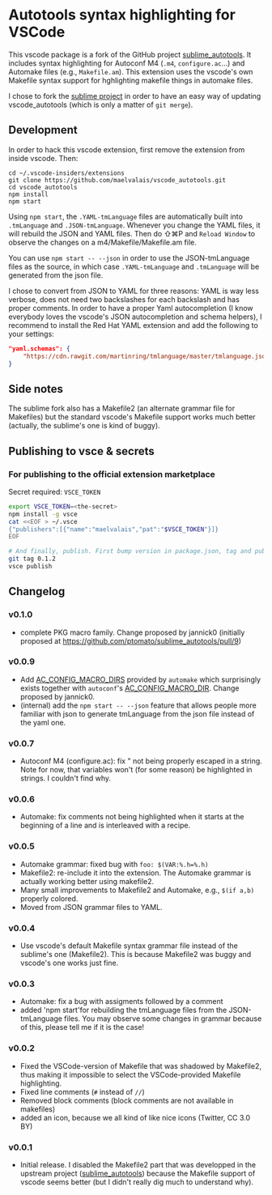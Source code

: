 # Autotools syntax highlighting for VSCode

This vscode package is a fork of the GitHub project [sublime_autotools]. It
includes syntax highlighting for Autoconf M4 (`.m4`, `configure.ac`...) and
Automake files (e.g., `Makefile.am`). This extension uses the vscode's own
Makefile syntax support for hghlighting makefile things in automake files.

I chose to fork the [sublime project][sublime_autotools] in order to have
an easy way of updating vscode_autotools (which is only a matter of `git merge`).

## Development

In order to hack this vscode extension, first remove the extension from
inside vscode. Then:

    cd ~/.vscode-insiders/extensions
    git clone https://github.com/maelvalais/vscode_autotools.git
    cd vscode_autotools
    npm install
    npm start

Using `npm start`, the `.YAML-tmLanguage` files are automatically built
into `.tmLanguage` and `.JSON-tmLanguage`. Whenever you change the YAML
files, it will rebuild the JSON and YAML files. Then do ⇧⌘P and `Reload Window` to observe the changes on a m4/Makefile/Makefile.am file.

You can use `npm start -- --json` in order to use the JSON-tmLanguage files
as the source, in which case `.YAML-tmLanguage` and `.tmLanguage` will be
generated from the json file.

I chose to convert from JSON to YAML for three reasons: YAML is way less
verbose, does not need two backslashes for each backslash and has proper
comments. In order to have a proper Yaml autocompletion (I know everybody
loves the vscode's JSON autocompletion and schema helpers), I recommend to
install the Red Hat YAML extension and add the following to your settings:

```json
"yaml.schemas": {
    "https://cdn.rawgit.com/martinring/tmlanguage/master/tmlanguage.json": "*.YAML-tmLanguage"
}
```

## Side notes

The sublime fork also has a Makefile2 (an alternate grammar file for Makefiles)
but the standard vscode's Makefile support works much better (actually,
the sublime's one is kind of buggy).

## Publishing to vsce & secrets

### For publishing to the official extension marketplace

Secret required: `VSCE_TOKEN`

```sh
export VSCE_TOKEN=<the-secret>
npm install -g vsce
cat <<EOF > ~/.vsce
{"publishers":[{"name":"maelvalais","pat":"$VSCE_TOKEN"}]}
EOF

# And finally, publish. First bump version in package.json, tag and publish.
git tag 0.1.2
vsce publish
```

## Changelog

### v0.1.0

- complete PKG macro family. Change proposed by jannick0 (initially
  proposed at <https://github.com/ptomato/sublime_autotools/pull/9>)

### v0.0.9

- Add [AC_CONFIG_MACRO_DIRS] provided by `automake` which surprisingly
  exists together with `autoconf`'s [AC_CONFIG_MACRO_DIR]. Change proposed
  by jannick0.
- (internal) add the `npm start -- --json` feature that allows people more
  familiar with json to generate tmLanguage from the json file instead of
  the yaml one.

[ac_config_macro_dirs]: https://www.gnu.org/software/automake/manual/html_node/Local-Macros.html
[ac_config_macro_dir]: https://www.gnu.org/savannah-checkouts/gnu/autoconf/manual/autoconf-2.69/html_node/Input.html#Input.

### v0.0.7

- Autoconf M4 (configure.ac): fix \" not being properly escaped in a string.
  Note for now, that variables won't (for some reason) be highlighted in
  strings. I couldn't find why.

### v0.0.6

- Automake: fix comments not being highlighted when it starts at the beginning
  of a line and is interleaved with a recipe.

### v0.0.5

- Automake grammar: fixed bug with `foo: $(VAR:%.h=%.h)`
- Makefile2: re-include it into the extension. The Automake grammar is actually
  working better using makefile2.
- Many small improvements to Makefile2 and Automake, e.g., `$(if a,b)`
  properly colored.
- Moved from JSON grammar files to YAML.

### v0.0.4

- Use vscode's default Makefile syntax grammar file instead of the sublime's
  one (Makefile2). This is because Makefile2 was buggy and vscode's one works
  just fine.

### v0.0.3

- Automake: fix a bug with assigments followed by a comment
- added 'npm start'for rebuilding the tmLanguage files from the JSON-tmLanguage
  files. You may observe some changes in grammar because of this, please tell
  me if it is the case!

### v0.0.2

- Fixed the VSCode-version of Makefile that was shadowed by Makefile2, thus
  making it impossible to select the VSCode-provided Makefile highlighting.
- Fixed line comments (`#` instead of `//`)
- Removed block comments (block comments are not available in makefiles)
- added an icon, because we all kind of like nice icons (Twitter, CC 3.0 BY)

### v0.0.1

- Initial release. I disabled the Makefile2 part that was developped in
  the upstream project ([sublime_autotools]) because the Makefile support of
  vscode seems better (but I didn't really dig much to understand why).

[sublime_autotools]: https://github.com/ptomato/sublime_autotools
